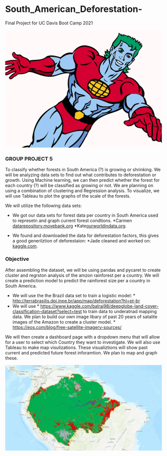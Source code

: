 # South_American_Deforestation-
Final Project for UC Davis Boot Camp 2021

![NPLCC](images/I_have_the_power.png)



### GROUP PROJECT 5

To classify whether forests in South America (?) is growing or shrinking. 
We will be analyzing data sets to find out what contributes to deforestation or growth.
Using Machine learning, we can then predict whether the forest for each country (?) will be classified as growing or not.  We are planning on using a combination of clustering and Regression analysis. 
To visualize, we will use Tableau to plot the graphs of the scale of the forests.

We will utilize the following data sets:


* We got our data sets for forest data per country in South America used to represetn and graph current forest condtions. 
*Carmen [datarepository.movebank.org](https://www.datarepository.movebank.org/handle/10255/move.837)
*Kate[ourworldindata.org]( https://ourworldindata.org/forest-area#how-much-of-the-earth-s-surface-is-forested).

* We found and downloaded the data for deforestation factors, this gives a good generilztion of deforestaion:
*Jade cleaned and worked on: [kaggle.com]( https://www.kaggle.com/chiticariucristian/deforestation-and-forest-loss).


### Objective

After assembling the dataset, we will be using pandas and pycaret to create cluster and regrston analysis of the amzon rainforest per a country. We will create a prediction model to predict the rainforest size per a country in South America.

* We will use the the Brazil data set to train a logistic model: * http://terrabrasilis.dpi.inpe.br/app/map/deforestation?hl=pt-br
* We will use  * https://www.kaggle.com/balraj98/deepglobe-land-cover-classification-dataset?select=test to train data to underatnad mapping data. We plan to build our own image libary of past 20 years of satalite images of the Amazon to create a cluster model. * https://eos.com/blog/free-satellite-imagery-sources/ 

We will then create a dashboard page with a dropdown menu that will allow for a user to select which Country they want to investigate. We will also use Tableau to make map visulizations. 
These visualiztions will show past current and predicted future forest inforamtion. We plan to map and graph these. 

![NPLCC](images/Rain_forest.png)




